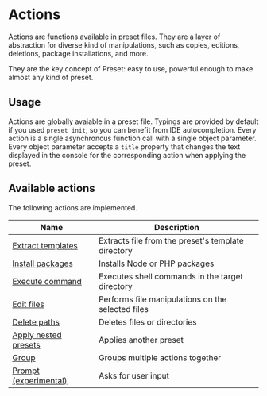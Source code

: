 # Actions

Actions are functions available in preset files. They are a layer of abstraction for diverse kind of manipulations, such as copies, editions, deletions, package installations, and more.

They are the key concept of Preset: easy to use, powerful enough to make almost any kind of preset.

## Usage

Actions are globally avaiable in a preset file. Typings are provided by default if you used `preset init`, so you can benefit from IDE autocompletion. Every action is a single asynchronous function call with a single object parameter. Every object parameter accepts a `title` property that changes the text displayed in the console for the corresponding action when applying the preset.

## Available actions

The following actions are implemented.

| Name                                                 | Description                                        |
| ---------------------------------------------------- | -------------------------------------------------- |
| [Extract templates](/actions/extract-templates)      | Extracts file from the preset's template directory |
| [Install packages](/actions/install-packages)        | Installs Node or PHP packages                      |
| [Execute command](/actions/execute-command)          | Executes shell commands in the target directory    |
| [Edit files](/actions/edit-files)                    | Performs file manipulations on the selected files  |
| [Delete paths](/actions/delete-paths)                | Deletes files or directories                       |
| [Apply nested presets](/actions/apply-nested-preset) | Applies another preset                             |
| [Group](/actions/group)                              | Groups multiple actions together                   |
| [Prompt (experimental)](/actions/prompt)             | Asks for user input                                |
